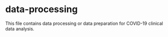 # data-processing
This file contains data processing or data preparation for COVID-19 clinical data analysis.
